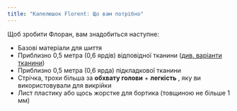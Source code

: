 ```yaml
---
title: "Капелюшок Florent: Що вам потрібно"
---
```


Щоб зробити Флоран, вам знадобиться наступне:

- Базові матеріали для шиття
- Приблизно 0,5 метра (0,6 ярдів) відповідної тканини ([див. варіанти тканини](/docs/designs/florent/fabric/))
- Приблизно 0,5 метра (0,6 ярда) підкладкової тканини
- Стрічка, трохи більша за **обхвату голови** + **легкість** , яку ви використовували для викрійки
- Лист пластику або щось жорстке для бортика (товщиною не більше 1 мм)
